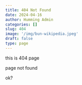 ```yaml
---
title: 404 Not Found
date: 2024-04-16
author: Humming Admin
categories: []
slug: 404
image: '/img/bun-wikipedia.jpeg'
draft: false
type: page
---
```

this is 404 page

page not found

ok?